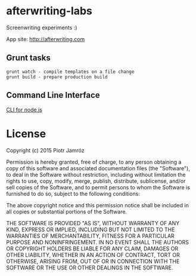 afterwriting-labs
=================

Screenwriting experiments :)

App site: http://afterwriting.com

Grunt tasks
-----------

    grunt watch - compile templates on a file change
    grunt build - prepare production build
	
Command Line Interface
----------------------

[CLI for node.js](docs/clients.md)

License
=======

Copyright (c) 2015 Piotr Jamróz

Permission is hereby granted, free of charge, to any person obtaining a copy of this software and associated documentation files (the "Software"), to deal in the Software without restriction, including without limitation the rights to use, copy, modify, merge, publish, distribute, sublicense, and/or sell copies of the Software, and to permit persons to whom the Software is furnished to do so, subject to the following conditions:

The above copyright notice and this permission notice shall be included in all copies or substantial portions of the Software.

THE SOFTWARE IS PROVIDED "AS IS", WITHOUT WARRANTY OF ANY KIND, EXPRESS OR IMPLIED, INCLUDING BUT NOT LIMITED TO THE WARRANTIES OF MERCHANTABILITY, FITNESS FOR A PARTICULAR PURPOSE AND NONINFRINGEMENT. IN NO EVENT SHALL THE AUTHORS OR COPYRIGHT HOLDERS BE LIABLE FOR ANY CLAIM, DAMAGES OR OTHER LIABILITY, WHETHER IN AN ACTION OF CONTRACT, TORT OR OTHERWISE, ARISING FROM, OUT OF OR IN CONNECTION WITH THE SOFTWARE OR THE USE OR OTHER DEALINGS IN THE SOFTWARE.

